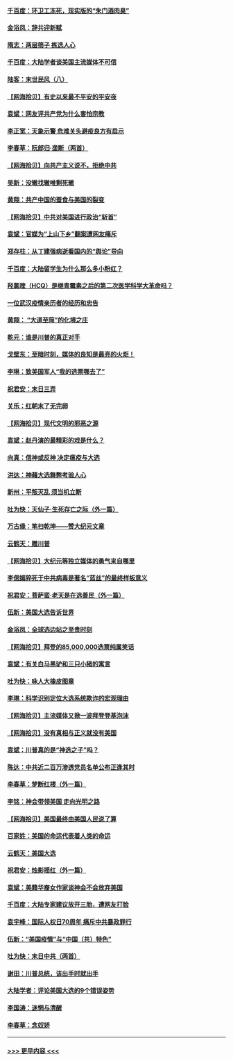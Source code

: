 #### [千百度：环卫工冻死，现实版的“朱门酒肉臭”](../pages/nsc993/n12655588.md?t=12311451) 
#### [金浴凤：辞共迎新赋](../pages/nsc993/n12653369.md?t=12311451) 
#### [隋志：两层筛子 拣选人心](../pages/nsc993/n12653341.md?t=12311451) 
#### [千百度：大陆学者谈美国主流媒体不可信](../pages/nsc993/n12651269.md?t=12311451) 
#### [陆客：末世民风（八）](../pages/nsc993/n12648233.md?t=12311451) 
#### [【网海拾贝】有史以来最不平安的平安夜](../pages/nsc993/n12647164.md?t=12311451) 
#### [袁斌：网友评共产党为什么害怕宗教](../pages/nsc993/n12647003.md?t=12311451) 
#### [李正宽：天象示警 危难关头避疫良方有启示](../pages/nsc993/n12646262.md?t=12311451) 
#### [李春草：阮郎归‧垄断（两首）](../pages/nsc993/n12646302.md?t=12311451) 
#### [【网海拾贝】向共产主义说不，拒绝中共](../pages/nsc993/n12645941.md?t=12311451) 
#### [吴新：没辙找辙唯剩死辙](../pages/nsc993/n12643919.md?t=12311451) 
#### [黄翔：共产中国的蚕食与美国的裂变](../pages/nsc993/n12643727.md?t=12311451) 
#### [【网海拾贝】中共对美国进行政治“斩首”](../pages/nsc993/n12642290.md?t=12311451) 
#### [袁斌：官媒为“上山下乡”翻案遭网友痛斥](../pages/nsc993/n12642071.md?t=12311451) 
#### [郑存柱：从丁建强病逝看国内的“舆论”导向](../pages/nsc993/n12640944.md?t=12311451) 
#### [千百度：大陆留学生为什么那么多小粉红？](../pages/nsc993/n12639306.md?t=12311451) 
#### [羟氯喹（HCQ）是继青霉素之后的第二次医学科学大革命吗？](../pages/nsc993/n12638564.md?t=12311451) 
#### [一位武汉疫情亲历者的经历和忠告](../pages/nsc993/n12639029.md?t=12311451) 
#### [黄翔： “大道至简”的化境之庄](../pages/nsc993/n12637541.md?t=12311451) 
#### [乾元：谁是川普的真正对手](../pages/nsc993/n12637090.md?t=12311451) 
#### [戈壁东：至暗时刻，媒体的良知是最亮的火炬！](../pages/nsc993/n12637042.md?t=12311451) 
#### [李琳：致美国军人“我的选票哪去了”](../pages/nsc993/n12635351.md?t=12311451) 
#### [祝君安：末日三弄](../pages/nsc993/n12635324.md?t=12311451) 
#### [关乐：红朝末了无完卵](../pages/nsc993/n12635315.md?t=12311451) 
#### [【网海拾贝】现代文明的邪恶之源](../pages/nsc993/n12634425.md?t=12311451) 
#### [袁斌：赵丹演的最精彩的戏是什么？](../pages/nsc993/n12633316.md?t=12311451) 
#### [向真：信神或反神 决定瘟疫与大选](../pages/nsc993/n12632710.md?t=12311451) 
#### [洪达：神藉大选舞弊考验人心](../pages/nsc993/n12631962.md?t=12311451) 
#### [新州：平叛灭乱  须当机立断](../pages/nsc993/n12631946.md?t=12311451) 
#### [吐为快：天仙子‧生死存亡之际（外一篇）](../pages/nsc993/n12631927.md?t=12311451) 
#### [万古缘：笔扫乾坤——赞大纪元文章](../pages/nsc993/n12631922.md?t=12311451) 
#### [云鹤天：赠川普](../pages/nsc993/n12631823.md?t=12311451) 
#### [【网海拾贝】大纪元等独立媒体的勇气来自哪里](../pages/nsc993/n12629961.md?t=12311451) 
#### [李偲嫣猝死于中共病毒是著名“蓝丝”的最终样板意义](../pages/nsc993/n12628812.md?t=12311451) 
#### [祝君安：菩萨蛮·老天是在选善民（外一篇）](../pages/nsc993/n12628793.md?t=12311451) 
#### [伍新：美国大选告诉世界](../pages/nsc993/n12628768.md?t=12311451) 
#### [金浴凤：全球选边站之至贵时刻](../pages/nsc993/n12627318.md?t=12311451) 
#### [【网海拾贝】拜登的85,000,000选票纯属笑话](../pages/nsc993/n12626569.md?t=12311451) 
#### [袁斌：有关白马黑驴和三只小猪的寓言](../pages/nsc993/n12626198.md?t=12311451) 
#### [吐为快：咏人大橡皮图章](../pages/nsc993/n12624470.md?t=12311451) 
#### [李琳：科学识别定位大选系统欺诈的宏观理由](../pages/nsc993/n12624340.md?t=12311451) 
#### [【网海拾贝】主流媒体又掀一波拜登登基泡沫](../pages/nsc993/n12624000.md?t=12311451) 
#### [【网海拾贝】没有真相与正义就没有美国](../pages/nsc993/n12621885.md?t=12311451) 
#### [袁斌：川普真的是“神选之子”吗？](../pages/nsc993/n12621749.md?t=12311451) 
#### [陈达：中共近二百万渗透党员名单公布正逢其时](../pages/nsc993/n12620870.md?t=12311451) 
#### [李春草：梦断红楼（外一篇）](../pages/nsc993/n12619122.md?t=12311451) 
#### [李铭：神会带领美国 走向光明之路](../pages/nsc993/n12618584.md?t=12311451) 
#### [【网海拾贝】美国最终由美国人民说了算](../pages/nsc993/n12617255.md?t=12311451) 
#### [百家姓：美国的命运代表着人类的命运](../pages/nsc993/n12615838.md?t=12311451) 
#### [云鹤天：美国大选](../pages/nsc993/n12615994.md?t=12311451) 
#### [祝君安：烛影摇红（外一篇）](../pages/nsc993/n12615975.md?t=12311451) 
#### [袁斌：美籍华裔女作家谈神会不会放弃美国](../pages/nsc993/n12615263.md?t=12311451) 
#### [千百度：大陆专家建议放开三胎，遭网友打脸](../pages/nsc993/n12614456.md?t=12311451) 
#### [袁宇峰：国际人权日70周年 痛斥中共暴政罪行](../pages/nsc993/n12611965.md?t=12311451) 
#### [伍新：“美国疫情”与“中国（共）特色”](../pages/nsc993/n12611463.md?t=12311451) 
#### [吐为快：末日中共（两首）](../pages/nsc993/n12611461.md?t=12311451) 
#### [谢田：川普总统，该出手时就出手](../pages/nsc993/n12610905.md?t=12311451) 
#### [大陆学者：评论美国大选的9个错误姿势](../pages/nsc993/n12609586.md?t=12311451) 
#### [李国涛：迷惘与清醒](../pages/nsc993/n12607532.md?t=12311451) 
#### [李春草：念奴娇](../pages/nsc993/n12607083.md?t=12311451) 

----
#### [ >>> 更早内容 <<< ](../indexes/nsc993-earlier.md)

